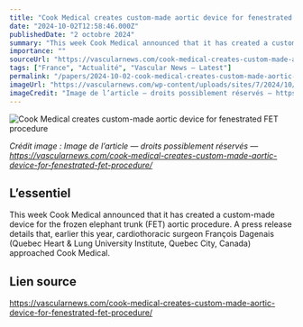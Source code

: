 ```yaml
---
title: "Cook Medical creates custom-made aortic device for fenestrated FET procedure"
date: "2024-10-02T12:58:46.000Z"
publishedDate: "2 octobre 2024"
summary: "This week Cook Medical announced that it has created a custom-made device for the frozen elephant trunk (FET) aortic procedure. A press release details that, earlier this year, cardiothoracic surgeon François Dagenais (Quebec Heart &#38; Lung University Institute, Quebec City, Canada) approached Cook Medical."
importance: ""
sourceUrl: "https://vascularnews.com/cook-medical-creates-custom-made-aortic-device-for-fenestrated-fet-procedure/"
tags: ["France", "Actualité", "Vascular News — Latest"]
permalink: "/papers/2024-10-02-cook-medical-creates-custom-made-aortic-device-for-fenestrated-fet-procedure"
imageUrl: "https://vascularnews.com/wp-content/uploads/sites/7/2024/10/Untitled-design-4.png"
imageCredit: "Image de l’article — droits possiblement réservés — https://vascularnews.com/cook-medical-creates-custom-made-aortic-device-for-fenestrated-fet-procedure/"
---
```


![Cook Medical creates custom-made aortic device for fenestrated FET procedure](https://vascularnews.com/wp-content/uploads/sites/7/2024/10/Untitled-design-4.png)

*Crédit image : Image de l’article — droits possiblement réservés — https://vascularnews.com/cook-medical-creates-custom-made-aortic-device-for-fenestrated-fet-procedure/*

## L’essentiel

This week Cook Medical announced that it has created a custom-made device for the frozen elephant trunk (FET) aortic procedure. A press release details that, earlier this year, cardiothoracic surgeon François Dagenais (Quebec Heart &#38; Lung University Institute, Quebec City, Canada) approached Cook Medical.

## Lien source

https://vascularnews.com/cook-medical-creates-custom-made-aortic-device-for-fenestrated-fet-procedure/
